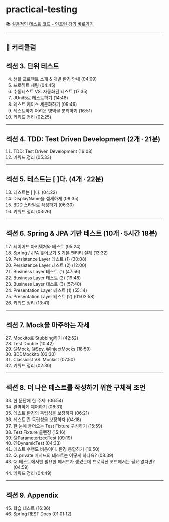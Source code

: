# practical-testing
📚 [실용적인 테스트 코드 - 인프런 강의 바로가기](https://www.inflearn.com/course/practical-testing-%EC%8B%A4%EC%9A%A9%EC%A0%81%EC%9D%B8-%ED%85%8C%EC%8A%A4%ED%8A%B8-%EA%B0%80%EC%9D%B4%EB%93%9C/dashboard)

---

## 📌 커리큘럼

## 섹션 3. 단위 테스트
4. 샘플 프로젝트 소개 & 개발 환경 안내 (04:09)  
5. 프로젝트 세팅 (04:45)  
6. 수동테스트 VS. 자동화된 테스트 (17:35)  
7. JUnit5로 테스트하기 (14:48)  
8. 테스트 케이스 세분화하기 (09:46)  
9. 테스트하기 어려운 영역을 분리하기 (16:51)  
10. 키워드 정리 (02:25)

---

## 섹션 4. TDD: Test Driven Development (2개 ∙ 21분)
11. TDD: Test Driven Development (16:08)  
12. 키워드 정리 (05:33)

---

## 섹션 5. 테스트는 [ ]다. (4개 ∙ 22분)
13. 테스트는 [ ]다. (04:22)  
14. DisplayName을 섬세하게 (08:35)  
15. BDD 스타일로 작성하기 (06:30)  
16. 키워드 정리 (03:26)

---

## 섹션 6. Spring & JPA 기반 테스트 (10개 ∙ 5시간 18분)
17. 레이어드 아키텍처와 테스트 (05:24)  
18. Spring / JPA 훑어보기 & 기본 엔티티 설계 (13:32)  
19. Persistence Layer 테스트 (1) (30:08)  
20. Persistence Layer 테스트 (2) (12:00)  
21. Business Layer 테스트 (1) (47:56)  
22. Business Layer 테스트 (2) (19:48)  
23. Business Layer 테스트 (3) (57:40)  
24. Presentation Layer 테스트 (1) (55:14)  
25. Presentation Layer 테스트 (2) (01:02:58)  
26. 키워드 정리 (13:41)

---

## 섹션 7. Mock을 마주하는 자세
27. Mockito로 Stubbing하기 (42:52)  
28. Test Double (10:42)  
29. @Mock, @Spy, @InjectMocks (18:59)  
30. BDDMockito (03:30)  
31. Classicist VS. Mockist (07:50)  
32. 키워드 정리 (02:30)

---

## 섹션 8. 더 나은 테스트를 작성하기 위한 구체적 조언
33. 한 문단에 한 주제! (06:54)  
34. 완벽하게 제어하기 (06:31)  
35. 테스트 환경의 독립성을 보장하자 (06:21)  
36. 테스트 간 독립성을 보장하자 (04:18)  
37. 한 눈에 들어오는 Test Fixture 구성하기 (15:59)  
38. Test Fixture 클렌징 (15:16)  
39. @ParameterizedTest (09:19)  
40. @DynamicTest (04:33)  
41. 테스트 수행도 비용이다. 환경 통합하기 (19:50)  
42. Q. private 메서드의 테스트는 어떻게 하나요? (08:39)  
43. Q. 테스트에서만 필요한 메서드가 생겼는데 프로덕션 코드에서는 필요 없다면? (04:59)  
44. 키워드 정리 (04:49)

---

## 섹션 9. Appendix
45. 학습 테스트 (16:36)  
46. Spring REST Docs (01:01:12)
